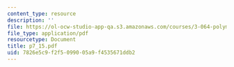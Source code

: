 ```yaml
---
content_type: resource
description: ''
file: https://ol-ocw-studio-app-qa.s3.amazonaws.com/courses/3-064-polymer-engineering-fall-2003/7826e5c9f2f5099005a9f4535671ddb2_p7_15.pdf
file_type: application/pdf
resourcetype: Document
title: p7_15.pdf
uid: 7826e5c9-f2f5-0990-05a9-f4535671ddb2
---
```

